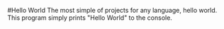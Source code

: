 #Hello World
The most simple of projects for any language, hello world.
<br />
This program simply prints "Hello World" to the console.
